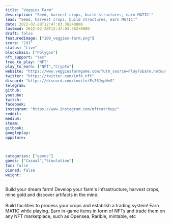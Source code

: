 ```yaml
---
title: "Veggies Farm"
description: "Seed, harvest crops, build structures, earn MATIC!"
lead: "Seed, harvest crops, build structures, earn MATIC!"
date: 2022-02-28T12:47:03.362+0800
lastmod: 2022-02-28T12:47:03.362+0800
draft: false
featuredImage: ["100_veggies-farm.png"]
score: "293"
status: "Live"
blockchain: ["Polygon"]
nft_support: "Yes"
free_to_play: "NFT"
play_to_earn: ["NFT","Crypto"]
website: "https://www.veggiesfarmgame.com/?utm_source=PlayToEarn.net&utm_medium=organic&utm_campaign=gamepage"
twitter: "https://twitter.com/info_nft"
discord: "https://discord.com/invite/Es76JypHeG"
telegram: 
github: 
youtube: 
twitch: 
facebook: 
instagram: "https://www.instagram.com/nftcatchup/"
reddit: 
medium: 
steam: 
gitbook: 
googleplay: 
appstore: 

  
    
categories: ["games"]
games: ["Casual","Simulation"]
toc: false
pinned: false
weight: 
---
```

Build your dream farm! Develop your farm's infrastructure, harvest crops, mine gold and discover artifacts in the mine.<br> <br> Build facilities to process your crops and establish a trading system! Earn MATIC while playing. Earn in-game items in form of NFTs and trade them on any NFT marketplace, such as Opensea, Rarible, mintable, etc
